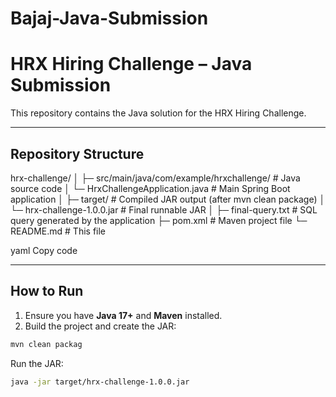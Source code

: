 # Bajaj-Java-Submission

# HRX Hiring Challenge – Java Submission

This repository contains the Java solution for the HRX Hiring Challenge.

---

## Repository Structure

hrx-challenge/
│
├─ src/main/java/com/example/hrxchallenge/ # Java source code
│ └─ HrxChallengeApplication.java # Main Spring Boot application
│
├─ target/ # Compiled JAR output (after mvn clean package)
│ └─ hrx-challenge-1.0.0.jar # Final runnable JAR
│
├─ final-query.txt # SQL query generated by the application
├─ pom.xml # Maven project file
└─ README.md # This file

yaml
Copy code

---

## How to Run

1. Ensure you have **Java 17+** and **Maven** installed.
2. Build the project and create the JAR:

```bash
mvn clean packag
```
Run the JAR:
```bash
java -jar target/hrx-challenge-1.0.0.jar
```
